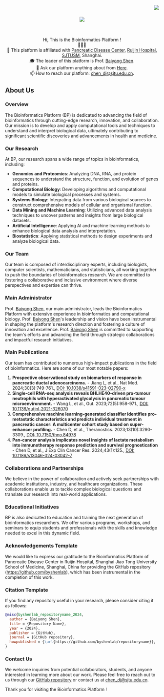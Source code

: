 <img align="right" src="https://visitor-badge.laobi.icu/badge?page_id=byshenlab..github">

<h1 align="center">
  <a href="https://git.io/typing-svg">
    <img src="https://readme-typing-svg.herokuapp.com?font=Libre+Baskerville&duration=3000&pause=350&center=true&vCenter=true&random=false&width=520&lines=This+is+the+Bioinformatics+Platform+in+Shen+Lab+%F0%9F%91%A8%E2%80%8D%E2%9A%95%EF%B8%8F%E2%80%8D;Nice+to+meet+you+%F0%9F%98%80;Feel+free+to+contact+us+%F0%9F%92%95">
  </a>
</h1>


<br>
<p align="center">
  Hi, This is the Bioinformatics Platform !
  <br>
  🌟🌟🌟
  <br>
  🔬 This platform is affiliated with <a href="https://www.rjh.com.cn/2018RJPortal/doc/2023/11/17/65755.shtml" title="Issues">Pancreatic Disease Center</a>, <a href="http://www.rjh.com.cn" title="Issues">Ruijin Hospital</a>,  <a href="https://www.shsmu.edu.cn/english/" title="Issues">SJTUSM</a>, Shanghai.  
  <br>
  🎓 The leader of this platform is Prof. <a href="https://baike.baidu.com/item/%E6%B2%88%E6%9F%8F%E7%94%A8/3067940" title="Issues">Baiyong Shen</a>.
  <br>
  💬 Ask our platform anything about from <a href="https://github.com/orgs/byshenlab/discussions" title="Issues">Here</a>.
  <br>
  📫 How to reach our platform: <a href="mailto: chen_dj@sjtu.edu.cn">chen_dj@sjtu.edu.cn</a>.
</p>

## About Us


### Overview
The Bioinformatics Platform (BP) is dedicated to advancing the field of bioinformatics through cutting-edge research, innovation, and collaboration. Our mission is to develop and apply computational tools and techniques to understand and interpret biological data, ultimately contributing to significant scientific discoveries and advancements in health and medicine.

### Our Research
At BP, our research spans a wide range of topics in bioinformatics, including:

- **Genomics and Proteomics**: Analyzing DNA, RNA, and protein sequences to understand the structure, function, and evolution of genes and proteins.
- **Computational Biology**: Developing algorithms and computational models to simulate biological processes and systems.
- **Systems Biology**: Integrating data from various biological sources to construct comprehensive models of cellular and organismal function.
- **Data Mining and Machine Learning**: Utilizing advanced data analysis techniques to uncover patterns and insights from large biological datasets.
- **Artificial Intelligence**: Applying AI and machine learning methods to enhance biological data analysis and interpretation.
- **Biostatistics**: Applying statistical methods to design experiments and analyze biological data.

### Our Team
Our team is composed of interdisciplinary experts, including biologists, computer scientists, mathematicians, and statisticians, all working together to push the boundaries of bioinformatics research. We are committed to fostering a collaborative and inclusive environment where diverse perspectives and expertise can thrive.

### Main Administrator
Prof. [Baiyong Shen](https://baike.baidu.com/item/%E6%B2%88%E6%9F%8F%E7%94%A8/3067940), our main administrator, leads the Bioinformatics Platform with extensive experience in bioinformatics and computational biology. Prof. [Baiyong Shen](https://baike.baidu.com/item/%E6%B2%88%E6%9F%8F%E7%94%A8/3067940)'s leadership and vision have been instrumental in shaping the platform's research direction and fostering a culture of innovation and excellence. Prof. [Baiyong Shen](https://baike.baidu.com/item/%E6%B2%88%E6%9F%8F%E7%94%A8/3067940) is committed to supporting the team's efforts and advancing the field through strategic collaborations and impactful research initiatives.

### Main Publications
Our team has contributed to numerous high-impact publications in the field of bioinformatics. Here are some of our most notable papers:

1. **Prospective observational study on biomarkers of response in pancreatic ductal adenocarcinoma.** - Jiang L, et al., Nat Med. 2024;30(3):749-761., [DOI: 10.1038/s41591-023-02790-x](https://www.nature.com/articles/s41591-023-02790-x)
2. **Single-cell RNA-seq analysis reveals BHLHE40-driven pro-tumour neutrophils with hyperactivated glycolysis in pancreatic tumour microenvironment.** - Wang L, et al., Gut. 2023;72(5):958-971., [DOI: 10.1136/gutjnl-2021-326070](https://gut.bmj.com/content/72/5/958.long)
3. **Comprehensive machine learning-generated classifier identifies pro-metastatic characteristics and predicts individual treatment in pancreatic cancer: A multicenter cohort study based on super-enhancer profiling.** - Chen D, et al., Theranostics. 2023;13(10):3290-3309., [DOI: 10.7150/thno.84978](https://www.thno.org/v13p3290.htm)
4. **Pan-cancer analysis implicates novel insights of lactate metabolism into immunotherapy response prediction and survival prognostication** - Chen D, et al., J Exp Clin Cancer Res. 2024;43(1):125., [DOI: 10.1186/s13046-024-03042-7](https://jeccr.biomedcentral.com/articles/10.1186/s13046-024-03042-7)

### Collaborations and Partnerships
We believe in the power of collaboration and actively seek partnerships with academic institutions, industry, and healthcare organizations. These collaborations enable us to tackle complex biological questions and translate our research into real-world applications.

### Educational Initiatives
BP is also dedicated to education and training the next generation of bioinformatics researchers. We offer various programs, workshops, and seminars to equip students and professionals with the skills and knowledge needed to excel in this dynamic field.

### Acknowledgements Template

We would like to express our gratitude to the Bioinformatics Platform of Pancreatic Disease Center in Ruijin Hospital, Shanghai Jiao Tong University School of Medicine, Shanghai, China for providing the GitHub repository (https://github.com/byshenlab), which has been instrumental in the completion of this work.

### Citation Template

If you find any repository useful in your research, please consider citing it as follows:

```bibtex
@misc{byshenlab_repositoryname_2024,
  author = {Baiyong Shen},
  title = {Repository Name},
  year = {2024},
  publisher = {GitHub},
  journal = {GitHub repository},
  howpublished = {\url{https://github.com/byshenlab/repositoryname}},
}
```

### Contact Us
We welcome inquiries from potential collaborators, students, and anyone interested in learning more about our work. Please feel free to reach out to us through our [GitHub repository](https://github.com/byshenlab) or contact us at [chen_dj@sjtu.edu.cn](mailto:chen_dj@sjtu.edu.cn).

Thank you for visiting the Bioinformatics Platform !


